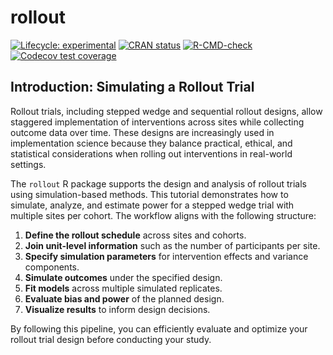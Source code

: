 
<!-- README.md is generated from README.Rmd. Please edit that file -->

# rollout

<!-- badges: start -->

[![Lifecycle:
experimental](https://img.shields.io/badge/lifecycle-experimental-orange.svg)](https://lifecycle.r-lib.org/articles/stages.html#experimental)
[![CRAN
status](https://www.r-pkg.org/badges/version/rollout)](https://CRAN.R-project.org/package=rollout)
[![R-CMD-check](https://github.com/iancero/rollout/actions/workflows/R-CMD-check.yaml/badge.svg)](https://github.com/iancero/rollout/actions/workflows/R-CMD-check.yaml)
[![Codecov test
coverage](https://codecov.io/gh/iancero/rollout/graph/badge.svg)](https://app.codecov.io/gh/iancero/rollout)
<!-- badges: end -->

## Introduction: Simulating a Rollout Trial

Rollout trials, including stepped wedge and sequential rollout designs,
allow staggered implementation of interventions across sites while
collecting outcome data over time. These designs are increasingly used
in implementation science because they balance practical, ethical, and
statistical considerations when rolling out interventions in real-world
settings.

The `rollout` R package supports the design and analysis of rollout
trials using simulation-based methods. This tutorial demonstrates how to
simulate, analyze, and estimate power for a stepped wedge trial with
multiple sites per cohort. The workflow aligns with the following
structure:

1.  **Define the rollout schedule** across sites and cohorts.
2.  **Join unit-level information** such as the number of participants
    per site.
3.  **Specify simulation parameters** for intervention effects and
    variance components.
4.  **Simulate outcomes** under the specified design.
5.  **Fit models** across multiple simulated replicates.
6.  **Evaluate bias and power** of the planned design.
7.  **Visualize results** to inform design decisions.

By following this pipeline, you can efficiently evaluate and optimize
your rollout trial design before conducting your study.
